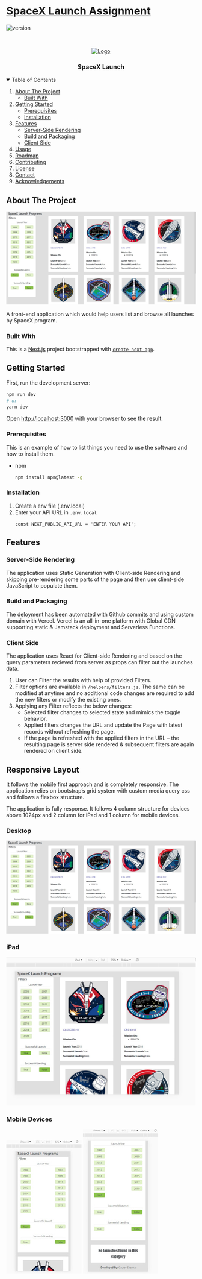 # [SpaceX Launch Assignment](https://spacex.gauravsharma.dev)

![version](https://img.shields.io/badge/version-1.0.0-blue.svg)

<!-- PROJECT LOGO -->
<br />
<p align="center">
  <a href="https://spacex.gauravsharma.dev">
    <img src="https://www.spacex.com/static/images/share.jpg" alt="Logo" width="150" height="150">
  </a>

  <h3 align="center">SpaceX Launch</h3>

<!-- TABLE OF CONTENTS -->
<details open="open">
  <summary>Table of Contents</summary>
  <ol>
    <li>
      <a href="#about-the-project">About The Project</a>
      <ul>
        <li><a href="#built-with">Built With</a></li>
      </ul>
    </li>
    <li>
      <a href="#getting-started">Getting Started</a>
      <ul>
        <li><a href="#prerequisites">Prerequisites</a></li>
        <li><a href="#installation">Installation</a></li>
      </ul>
    </li>
    <li>
      <a href="#features">Features</a>
      <ul>
        <li><a href="#server-side-rendering">Server-Side Rendering</a></li>
        <li><a href="#build-and-packaging">Build and Packaging</a></li>
        <li><a href="#client-side">Client Side</a></li>
      </ul>
    </li>
    <li><a href="#usage">Usage</a></li>
    <li><a href="#roadmap">Roadmap</a></li>
    <li><a href="#contributing">Contributing</a></li>
    <li><a href="#license">License</a></li>
    <li><a href="#contact">Contact</a></li>
    <li><a href="#acknowledgements">Acknowledgements</a></li>
  </ol>
</details>

<!-- ABOUT THE PROJECT -->

## About The Project

[![Product Name Screen Shot][product-screenshot]](https://spacex.gauravsharma.dev)

A front-end application which would help users list and browse all launches by SpaceX program.

### Built With

This is a [Next.js](https://nextjs.org/) project bootstrapped with [`create-next-app`](https://github.com/vercel/next.js/tree/canary/packages/create-next-app).

## Getting Started

First, run the development server:

```bash
npm run dev
# or
yarn dev
```

Open [http://localhost:3000](http://localhost:3000) with your browser to see the result.

### Prerequisites

This is an example of how to list things you need to use the software and how to install them.

- npm
  ```sh
  npm install npm@latest -g
  ```

### Installation

1. Create a env file (.env.local)
2. Enter your API URL in `.env.local`
   ```JS
   const NEXT_PUBLIC_API_URL = 'ENTER YOUR API';
   ```

## Features

### Server-Side Rendering

The application uses Static Generation with Client-side Rendering and skipping pre-rendering some parts of the page and then use client-side JavaScript to populate them.

### Build and Packaging

The deloyment has been automated with Github commits and using custom domain with Vercel. Vercel is an all-in-one platform with Global CDN supporting static & Jamstack deployment and Serverless Functions.

### Client Side

The application uses React for Client-side Rendering and based on the query parameters recieved from server as props can filter out the launches data.

1. User can Filter the results with help of provided Filters.
2. Filter options are available in `/helpers/filters.js`. The same can be modified at anytime and no additional code changes are required to add the new filters or modify the existing ones.
3. Applying any Filter reflects the below changes:
   <ul>
           <li>Selected filter changes to selected state and mimics the toggle behavior.</li>
           <li>Applied filters changes the URL and update the Page with latest records without refreshing the page.</li>
           <li>If the page is refreshed with the applied filters in the URL – the resulting page is server side rendered & subsequent filters are again rendered on client side.</li>
         </ul>

## Responsive Layout
It follows the mobile first approach and is completely responsive. The application relies on bootstrap’s grid system with custom media query css and follows a flexbox structure.

The application is fully response. It follows 4 column structure for devices above 1024px and 2 column for iPad and 1 column for mobile devices.

### Desktop

[![Product Name Screen Shot][product-screenshot]](https://spacex.gauravsharma.dev)


### iPad

[![Product Name Screen Shot][ipad-screenshot]](https://spacex.gauravsharma.dev)

### Mobile Devices

[![Product Name Screen Shot][mobile-screenshot]](https://spacex.gauravsharma.dev)
[![Product Name Screen Shot][mobile-nf-screenshot]](https://spacex.gauravsharma.dev)


<!-- MARKDOWN LINKS & IMAGES -->
<!-- https://www.markdownguide.org/basic-syntax/#reference-style-links -->

[contributors-shield]: https://img.shields.io/github/contributors/othneildrew/Best-README-Template.svg?style=for-the-badge
[contributors-url]: https://github.com/othneildrew/Best-README-Template/graphs/contributors
[forks-shield]: https://img.shields.io/github/forks/othneildrew/Best-README-Template.svg?style=for-the-badge
[forks-url]: https://github.com/othneildrew/Best-README-Template/network/members
[stars-shield]: https://img.shields.io/github/stars/othneildrew/Best-README-Template.svg?style=for-the-badge
[stars-url]: https://github.com/othneildrew/Best-README-Template/stargazers
[issues-shield]: https://img.shields.io/github/issues/othneildrew/Best-README-Template.svg?style=for-the-badge
[issues-url]: https://github.com/othneildrew/Best-README-Template/issues
[license-shield]: https://img.shields.io/github/license/othneildrew/Best-README-Template.svg?style=for-the-badge
[license-url]: https://github.com/othneildrew/Best-README-Template/blob/master/LICENSE.txt
[linkedin-shield]: https://img.shields.io/badge/-LinkedIn-black.svg?style=for-the-badge&logo=linkedin&colorB=555
[linkedin-url]: https://linkedin.com/in/othneildrew
[product-screenshot]: assets/images/Landscape_Desktop.jpg
[mobile-screenshot]: assets/images/Mobile.jpg
[mobile-nf-screenshot]: assets/images/NotFoundMobile.jpg
[ipad-screenshot]: assets/images/iPad.jpg
